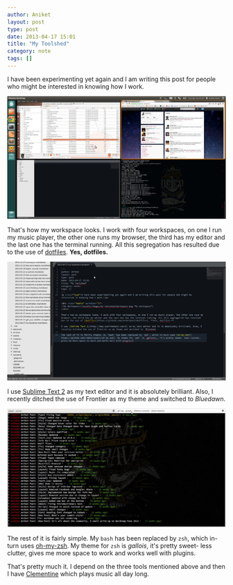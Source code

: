 ```yaml
---
author: Aniket
layout: post
type: post
date: 2013-04-17 15:01
title: "My Toolshed"
category: note
tags: []
---
```


I have been experimenting yet again and I am writing this post for people who might be interested in knowing how I work.


<div class="media">
  <img src="/assets/images/my-toolshed/workspace.jpg" title="My workspace" alt="My workspace" />
</div>

That's how my workspace looks. I work with four workspaces, on one I run my music player, the other one runs my browser, the third has my editor and the last one has the terminal running. All this segregation has resulted due to the use of [dotfiles](https://github.com/aniketpant/dotfiles). **Yes, dotfiles.**

<div class="media">
  <img src="/assets/images/my-toolshed/editor.jpg" title="The editor" alt="The editor" />
</div>

I use [Sublime Text 2](http://www.sublimetext.com/2) as my text editor and it is absolutely brilliant. Also, I recently ditched the use of Frontier as my theme and switched to _Bluedawn_.

<div class="media" markdown="1">
  <img src="/assets/images/my-toolshed/terminal.jpg" title="Terminal" alt="Terminal" />
</div>

The rest of it is fairly simple. My `bash` has been replaced by `zsh`, which in-turn uses [oh-my-zsh](https://github.com/robbyrussell/oh-my-zsh). My theme for `zsh` is _gallois_, it's pretty sweet- less clutter, gives me more space to work and works well with plugins.

That's pretty much it. I depend on the three tools mentioned above and then I have [Clementine](http://www.clementine-player.org/) which plays music all day long.